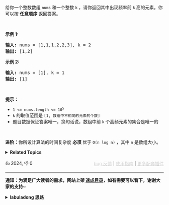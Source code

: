 <p>给你一个整数数组 <code>nums</code> 和一个整数 <code>k</code> ，请你返回其中出现频率前 <code>k</code> 高的元素。你可以按 <strong>任意顺序</strong> 返回答案。</p>

<p>&nbsp;</p>

<p><strong>示例 1:</strong></p>

<pre>
<strong>输入: </strong>nums = [1,1,1,2,2,3], k = 2
<strong>输出: </strong>[1,2]
</pre>

<p><strong>示例 2:</strong></p>

<pre>
<strong>输入: </strong>nums = [1], k = 1
<strong>输出: </strong>[1]</pre>

<p>&nbsp;</p>

<p><strong>提示：</strong></p>

<ul> 
 <li><code>1 &lt;= nums.length &lt;= 10<sup>5</sup></code></li> 
 <li><code>k</code> 的取值范围是 <code>[1, 数组中不相同的元素的个数]</code></li> 
 <li>题目数据保证答案唯一，换句话说，数组中前 <code>k</code> 个高频元素的集合是唯一的</li> 
</ul>

<p>&nbsp;</p>

<p><strong>进阶：</strong>你所设计算法的时间复杂度 <strong>必须</strong> 优于 <code>O(n log n)</code> ，其中 <code>n</code><em>&nbsp;</em>是数组大小。</p>

<details><summary><strong>Related Topics</strong></summary>数组 | 哈希表 | 分治 | 桶排序 | 计数 | 快速选择 | 排序 | 堆（优先队列）</details><br>

<div>👍 2024, 👎 0<span style='float: right;'><span style='color: gray;'><a href='https://github.com/labuladong/fucking-algorithm/issues' target='_blank' style='color: lightgray;text-decoration: underline;'>bug 反馈</a> | <a href='https://labuladong.online/algo/fname.html?fname=jb插件简介' target='_blank' style='color: lightgray;text-decoration: underline;'>使用指南</a> | <a href='https://labuladong.online/algo/' target='_blank' style='color: lightgray;text-decoration: underline;'>更多配套插件</a></span></span></div>

<div id="labuladong"><hr>

**通知：为满足广大读者的需求，网站上架 [速成目录](https://labuladong.online/algo/intro/quick-learning-plan/)，如有需要可以看下，谢谢大家的支持~**

<details><summary><strong>labuladong 思路</strong></summary>


<div id="labuladong_solution_zh">

## 基本思路

首先，肯定要用一个 `valToFreq` 哈希表把每个元素出现的频率计算出来。

然后，这道题就变成了 [✔ ✨215. 数组中的第 K 个最大元素](/problems/kth-largest-element-in-an-array/)，只不过第 215 题让你求数组中元素值 `e` 排在第 `k` 大的那个元素，这道题让你求数组中元素值 `valToFreq[e]` 排在前 `k` 个的元素。

我在 [快速排序详解及运用](https://labuladong.online/algo/practice-in-action/quick-sort/) 中讲过第 215 题，可以用 [优先级队列](https://labuladong.online/algo/data-structure-basic/binary-heap-basic/) 或者快速选择算法解决这道题。这里稍微改一下优先级队列的比较函数，或者改一下快速选择算法中的逻辑即可。

这里我再加一种解法，用计数排序的方式找到前 `k` 个高频元素，见代码。

**详细题解**：
  - [【练习】优先级队列经典习题](https://labuladong.online/algo/problem-set/binary-heap/)

</div>





<div id="solution">

## 解法代码



<div class="tab-panel"><div class="tab-nav">
<button data-tab-item="cpp" class="tab-nav-button btn " data-tab-group="default" onclick="switchTab(this)">cpp🤖</button>

<button data-tab-item="python" class="tab-nav-button btn " data-tab-group="default" onclick="switchTab(this)">python🤖</button>

<button data-tab-item="java" class="tab-nav-button btn active" data-tab-group="default" onclick="switchTab(this)">java🟢</button>

<button data-tab-item="go" class="tab-nav-button btn " data-tab-group="default" onclick="switchTab(this)">go🤖</button>

<button data-tab-item="javascript" class="tab-nav-button btn " data-tab-group="default" onclick="switchTab(this)">javascript🤖</button>
</div><div class="tab-content">
<div data-tab-item="cpp" class="tab-item " data-tab-group="default"><div class="highlight">

```cpp
// 注意：cpp 代码由 chatGPT🤖 根据我的 java 代码翻译。
// 本代码的正确性已通过力扣验证，如有疑问，可以对照 java 代码查看。

// 用优先级队列解决这道题
class Solution {
public:
    vector<int> topKFrequent(vector<int>& nums, int k) {
        // nums 中的元素 -> 该元素出现的频率
        unordered_map<int, int> valToFreq;
        for (int v : nums) {
            valToFreq[v]++;
        }

        auto cmp = [](pair<int, int>& entry1, pair<int, int>& entry2) {
            // 队列按照键值对中的值（元素出现频率）从小到大排序
            return entry1.second > entry2.second;
        };
        priority_queue<pair<int, int>, vector<pair<int, int>>, decltype(cmp)> pq(cmp);

        for (auto& entry : valToFreq) {
            pq.push(entry);
            if (pq.size() > k) {
                // 弹出最小元素，维护队列内是 k 个频率最大的元素
                pq.pop();
            }
        }

        vector<int> res(k);
        for (int i = k - 1; i >= 0; i--) {
            // res 数组中存储前 k 个最大元素
            res[i] = pq.top().first;
            pq.pop();
        }

        return res;
    }
};

// 用计数排序的方法解决这道题
class Solution2 {
public:
    vector<int> topKFrequent(vector<int>& nums, int k) {
        // nums 中的元素 -> 该元素出现的频率
        unordered_map<int, int> valToFreq;
        for (int v : nums) {
            valToFreq[v]++;
        }

        // 频率 -> 这个频率有哪些元素
        vector<vector<int>> freqToVals(nums.size() + 1);
        for (auto& entry : valToFreq) {
            int freq = entry.second;
            freqToVals[freq].push_back(entry.first);
        }

        vector<int> res(k);
        int p = 0;
        // freqToVals 从后往前存储着出现最多的元素
        for (int i = freqToVals.size() - 1; i > 0; i--) {
            for (int val : freqToVals[i]) {
                // 将出现次数最多的 k 个元素装入 res
                res[p] = val;
                p++;
                if (p == k) {
                    return res;
                }
            }
        }

        return {};
    }
};
```

</div></div>

<div data-tab-item="python" class="tab-item " data-tab-group="default"><div class="highlight">

```python
# 注意：python 代码由 chatGPT🤖 根据我的 java 代码翻译。
# 本代码的正确性已通过力扣验证，如有疑问，可以对照 java 代码查看。

from typing import List
import heapq
from collections import Counter

class Solution:
    # 用优先级队列解决这道题
    def topKFrequent(self, nums: List[int], k: int) -> List[int]:
        # nums 中的元素 -> 该元素出现的频率
        val_to_freq = Counter(nums)

        # 队列按照键值对中的值（元素出现频率）从小到大排序
        # Initialize a min-heap
        pq = []
        for num, freq in val_to_freq.items():
            heapq.heappush(pq, (freq, num))
            # 弹出最小元素，维护队列内是 k 个频率最大的元素
            if len(pq) > k:
                heapq.heappop(pq)

        # res 数组中存储前 k 个最大元素
        res = []
        while pq:
            res.append(heapq.heappop(pq)[1])
        return res[::-1]

class Solution2:
    # 用计数排序的方法解决这道题
    def topKFrequent(self, nums: List[int], k: int) -> List[int]:
        # nums 中的元素 -> 该元素出现的频率
        val_to_freq = Counter(nums)

        # 频率 -> 这个频率有哪些元素
        freq_to_vals = [[] for _ in range(len(nums) + 1)]
        for num, freq in val_to_freq.items():
            freq_to_vals[freq].append(num)

        # freqToVals 从后往前存储着出现最多的元素
        res = []
        for i in range(len(freq_to_vals) - 1, 0, -1):
            for val in freq_to_vals[i]:
                # 将出现次数最多的 k 个元素装入 res
                res.append(val)
                if len(res) == k:
                    return res
        return None
```

</div></div>

<div data-tab-item="java" class="tab-item active" data-tab-group="default"><div class="highlight">

```java
// 用优先级队列解决这道题
class Solution {
    public int[] topKFrequent(int[] nums, int k) {
        // nums 中的元素 -> 该元素出现的频率
        HashMap<Integer, Integer> valToFreq = new HashMap<>();
        for (int v : nums) {
            valToFreq.put(v, valToFreq.getOrDefault(v, 0) + 1);
        }

        PriorityQueue<Map.Entry<Integer, Integer>>
                pq = new PriorityQueue<>((entry1, entry2) -> {
            // 队列按照键值对中的值（元素出现频率）从小到大排序
            return entry1.getValue().compareTo(entry2.getValue());
        });

        for (Map.Entry<Integer, Integer> entry : valToFreq.entrySet()) {
            pq.offer(entry);
            if (pq.size() > k) {
                // 弹出最小元素，维护队列内是 k 个频率最大的元素
                pq.poll();
            }
        }

        int[] res = new int[k];
        for (int i = k - 1; i >= 0; i--) {
            // res 数组中存储前 k 个最大元素
            res[i] = pq.poll().getKey();
        }

        return res;
    }
}

// 用计数排序的方法解决这道题
class Solution2 {
    public int[] topKFrequent(int[] nums, int k) {
        // nums 中的元素 -> 该元素出现的频率
        HashMap<Integer, Integer> valToFreq = new HashMap<>();
        for (int v : nums) {
            valToFreq.put(v, valToFreq.getOrDefault(v, 0) + 1);
        }

        // 频率 -> 这个频率有哪些元素
        ArrayList<Integer>[] freqToVals = new ArrayList[nums.length + 1];
        for (int val : valToFreq.keySet()) {
            int freq = valToFreq.get(val);
            if (freqToVals[freq] == null) {
                freqToVals[freq] = new ArrayList<>();
            }
            freqToVals[freq].add(val);
        }

        int[] res = new int[k];
        int p = 0;
        // freqToVals 从后往前存储着出现最多的元素
        for (int i = freqToVals.length - 1; i > 0; i--) {
            ArrayList<Integer> valList = freqToVals[i];
            if (valList == null) continue;
            for (int j = 0; j < valList.size(); j++) {
                // 将出现次数最多的 k 个元素装入 res
                res[p] = valList.get(j);
                p++;
                if (p == k) {
                    return res;
                }
            }
        }

        return null;
    }
}
```

</div></div>

<div data-tab-item="go" class="tab-item " data-tab-group="default"><div class="highlight">

```go
// 注意：go 代码由 chatGPT🤖 根据我的 java 代码翻译。
// 本代码的正确性已通过力扣验证，如有疑问，可以对照 java 代码查看。

// 用优先级队列解决这道题
func topKFrequent(nums []int, k int) []int {
    // nums 中的元素 -> 该元素出现的频率
    valToFreq := make(map[int]int)
    for _, v := range nums {
        valToFreq[v]++
    }

    pq := &PriorityQueue{}
    heap.Init(pq)

    for key, value := range valToFreq {
        heap.Push(pq, &Element{key, value})
        if pq.Len() > k {
            // 弹出最小元素，维护队列内是 k 个频率最大的元素
            heap.Pop(pq)
        }
    }

    res := make([]int, k)
    for i := k - 1; i >= 0; i-- {
        // res 数组中存储前 k 个最大元素
        res[i] = heap.Pop(pq).(*Element).value
    }

    return res
}

type Element struct {
    value    int
    priority int
}

type PriorityQueue []*Element

func (pq PriorityQueue) Len() int { return len(pq) }

func (pq PriorityQueue) Less(i, j int) bool {
    // 队列按照键值对中的值（元素出现频率）从小到大排序
    return pq[i].priority < pq[j].priority
}

func (pq PriorityQueue) Swap(i, j int) {
    pq[i], pq[j] = pq[j], pq[i]
}

func (pq *PriorityQueue) Push(x interface{}) {
    *pq = append(*pq, x.(*Element))
}

func (pq *PriorityQueue) Pop() interface{} {
    old := *pq
    n := len(old)
    item := old[n-1]
    *pq = old[0 : n-1]
    return item
}

// 用计数排序的方法解决这道题
func topKFrequent2(nums []int, k int) []int {
    // nums 中的元素 -> 该元素出现的频率
    valToFreq := make(map[int]int)
    for _, v := range nums {
        valToFreq[v]++
    }

    // 频率 -> 这个频率有哪些元素
    freqToVals := make([][]int, len(nums)+1)
    for val, freq := range valToFreq {
        freqToVals[freq] = append(freqToVals[freq], val)
    }

    res := make([]int, k)
    p := 0
    // freqToVals 从后往前存储着出现最多的元素
    for i := len(freqToVals) - 1; i > 0; i-- {
        for _, val := range freqToVals[i] {
            // 将出现次数最多的 k 个元素装入 res
            res[p] = val
            p++
            if p == k {
                return res
            }
        }
    }

    return nil
}
```

</div></div>

<div data-tab-item="javascript" class="tab-item " data-tab-group="default"><div class="highlight">

```javascript
// 注意：javascript 代码由 chatGPT🤖 根据我的 java 代码翻译。
// 本代码的正确性已通过力扣验证，如有疑问，可以对照 java 代码查看。

// 用优先级队列解决这道题
var topKFrequent = function(nums, k) {
    // nums 中的元素 -> 该元素出现的频率
    let valToFreq = new Map();
    for (let v of nums) {
        valToFreq.set(v, (valToFreq.get(v) || 0) + 1);
    }

    let pq = new PriorityQueue((entry1, entry2) => {
        // 队列按照键值对中的值（元素出现频率）从小到大排序
        return entry1[1] - entry2[1];
    });

    for (let entry of valToFreq.entries()) {
        pq.enqueue(entry);
        if (pq.size() > k) {
            // 弹出最小元素，维护队列内是 k 个频率最大的元素
            pq.dequeue();
        }
    }

    let res = new Array(k);
    for (let i = k - 1; i >= 0; i--) {
        // res 数组中存储前 k 个最大元素
        res[i] = pq.dequeue()[0];
    }

    return res;
};

// 用计数排序的方法解决这道题
var topKFrequent2 = function(nums, k) {
    // nums 中的元素 -> 该元素出现的频率
    let valToFreq = new Map();
    for (let v of nums) {
        valToFreq.set(v, (valToFreq.get(v) || 0) + 1);
    }

    // 频率 -> 这个频率有哪些元素
    let freqToVals = new Array(nums.length + 1).fill(null).map(() => []);
    for (let [val, freq] of valToFreq.entries()) {
        freqToVals[freq].push(val);
    }

    let res = new Array(k);
    let p = 0;
    // freqToVals 从后往前存储着出现最多的元素
    for (let i = freqToVals.length - 1; i > 0; i--) {
        let valList = freqToVals[i];
        if (valList.length === 0) continue;
        for (let j = 0; j < valList.length; j++) {
            // 将出现次数最多的 k 个元素装入 res
            res[p] = valList[j];
            p++;
            if (p === k) {
                return res;
            }
        }
    }

    return null;
};
```

</div></div>
</div></div>

</div>
</details>
</div>

